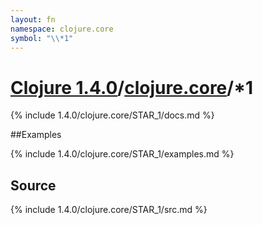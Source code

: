 ```yaml
---
layout: fn
namespace: clojure.core
symbol: "\\*1"
---
```


# [Clojure 1.4.0](../../)/[clojure.core](../)/\*1

{% include 1.4.0/clojure.core/STAR_1/docs.md %}

##Examples

{% include 1.4.0/clojure.core/STAR_1/examples.md %}
## Source
{% include 1.4.0/clojure.core/STAR_1/src.md %}

